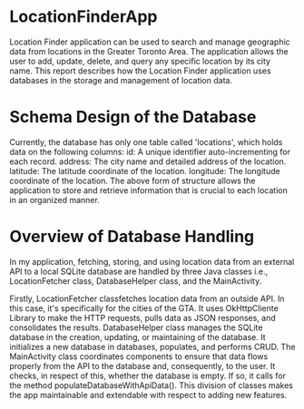 # LocationFinderApp

Location Finder application can be used to search and manage geographic data from locations in the Greater Toronto Area. The application allows the user to add, update, delete, and query any specific location by its city name. This report describes how the Location Finder application uses databases in the storage and management of location data.

# Schema Design of the Database
Currently, the database has only one table called 'locations', which holds data on the following columns:
id: A unique identifier auto-incrementing for each record.
address: The city name and detailed address of the location.
latitude: The latitude coordinate of the location.
longitude: The longitude coordinate of the location.
The above form of structure allows the application to store and retrieve information that is crucial to each location in an organized manner.

# Overview of Database Handling
In my application, fetching, storing, and using location data from an external API to a local SQLite database are handled by three Java classes i.e., LocationFetcher class, DatabaseHelper class, and the MainActivity.

Firstly, LocationFetcher classfetches location data from an outside API. In this case, it's specifically for the cities of the GTA. It uses OkHttpCliente Library to make the HTTP requests, pulls data as JSON responses, and consolidates the results. DatabaseHelper class manages the SQLite database in the creation, updating, or maintaining of the database. It initializes a new database in databases, populates, and performs CRUD. The MainActivity class coordinates components to ensure that data flows properly from the API to the database and, consequently, to the user. It checks, in respect of this, whether the database is empty. If so, it calls for the method populateDatabaseWithApiData(). This division of classes makes the app maintainable and extendable with respect to adding new features.
